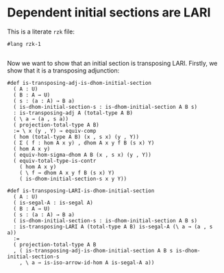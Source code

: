 # Dependent initial sections are LARI

This is a literate `rzk` file:

```rzk
#lang rzk-1
```

##

Now we want to show that an initial section is transposing LARI. Firstly, we
show that it is a transposing adjunction:

```rzk
#def is-transposing-adj-is-dhom-initial-section
  ( A : U)
  ( B : A → U)
  ( s : (a : A) → B a)
  ( is-dhom-initial-section-s : is-dhom-initial-section A B s)
  : is-transposing-adj A (total-type A B)
  ( \ a → (a , s a))
  ( projection-total-type A B)
  := \ x (y , Y) → equiv-comp
  ( hom (total-type A B) (x , s x) (y , Y))
  ( Σ ( f : hom A x y) , dhom A x y f B (s x) Y)
  ( hom A x y)
  ( equiv-hom-sigma-dhom A B (x , s x) (y , Y))
  ( equiv-total-type-is-contr
    ( hom A x y)
    ( \ f → dhom A x y f B (s x) Y)
    ( is-dhom-initial-section-s x y Y))
```

```rzk
#def is-transposing-LARI-is-dhom-initial-section
  ( A : U)
  ( is-segal-A : is-segal A)
  ( B : A → U)
  ( s : (a : A) → B a)
  ( is-dhom-initial-section-s : is-dhom-initial-section A B s)
  : is-transposing-LARI A (total-type A B) is-segal-A (\ a → (a , s a))
  :=
  ( projection-total-type A B
  , ( is-transposing-adj-is-dhom-initial-section A B s is-dhom-initial-section-s
    , \ a → is-iso-arrow-id-hom A is-segal-A a))
```

